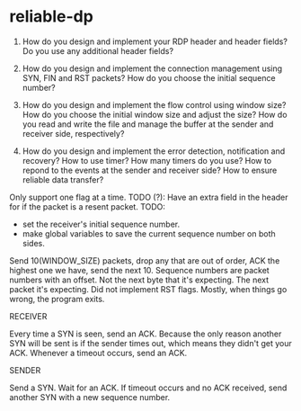 # reliable-dp


1. How do you design and implement your RDP header and header fields?
   Do you use any additional header fields?

2. How do you design and implement the connection management using SYN, 
   FIN and RST packets?
   How do you choose the initial sequence number?
   
3. How do you design and implement the flow control using window size?
   How do you choose the initial window size and adjust the size?
   How do you read and write the file and manage the buffer at the 
   sender and receiver side, respectively?
   
4. How do you design and implement the error detection, notification 
   and recovery?
   How to use timer? How many timers do you use?
   How to repond to the events at the sender and receiver side?
   How to ensure reliable data transfer?
   
   
Only support one flag at a time.
TODO (?): Have an extra field in the header for if the packet is a resent packet.
TODO:
 - set the receiver's initial sequence number.
 - make global variables to save the current sequence number on both sides.
 
Send 10(WINDOW_SIZE) packets, drop any that are out of order, ACK the highest one we have, send the next 10.
Sequence numbers are packet numbers with an offset. Not the next byte that it's expecting. The next packet it's expecting.
Did not implement RST flags. Mostly, when things go wrong, the program exits.

RECEIVER

Every time a SYN is seen, send an ACK.
	Because the only reason another SYN will be sent is if the sender times out,
	which means they didn't get your ACK.
Whenever a timeout occurs, send an ACK.
	
SENDER

Send a SYN.
    Wait for an ACK.
    If timeout occurs and no ACK received, send another SYN with a new sequence number.